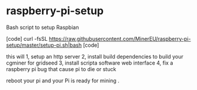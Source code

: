 raspberry-pi-setup
==================

Bash script to setup Raspbian

[code]
curl -fsSL https://raw.githubusercontent.com/MinerEU/raspberry-pi-setup/master/setup-pi.sh|bash
[code]

this will
1, setup an http server
2, install build dependencies to build your cgminer for gridseed
3, install scripta software web interface
4, fix a raspberry pi bug that cause pi to die or stuck

reboot your pi
and your Pi is ready for mining .

